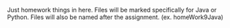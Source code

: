 Just homework things in here. 
Files will be marked specifically for Java or Python.
Files will also be named after the assignment. (ex. homeWork9Java)
